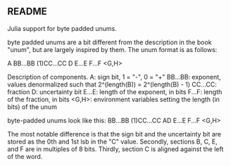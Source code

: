 README
------

Julia support for byte padded unums.

byte padded unums are a bit different from the description in the book "unum",
but are largely inspired by them.  The unum format is as follows:

A BB...BB (1)CC...CC D E...E F...F <G,H>

Description of components.
A:        sign bit, 1 = "-", 0 = "+"
BB...BB:  exponent, values denormalized such that 2^(length(B)) = 2^(length(B) - 1)
CC...CC:  fraction
D:        uncertainty bit
E...E:    length of the exponent, in bits
F...F:    length of the fraction, in bits
<G,H>:    environment variables setting the length (in bits) of the unum

byte-padded unums look like this:
BB...BB (1)CC...CC AD E...E F...F <G,H>

The most notable difference is that the sign bit and the uncertainty bit are
stored as the 0th and 1st lsb in the "C" value.  Secondly, sections B, C, E, and F
are in multiples of 8 bits.  Thirdly, section C is aligned against the left of
the word.
